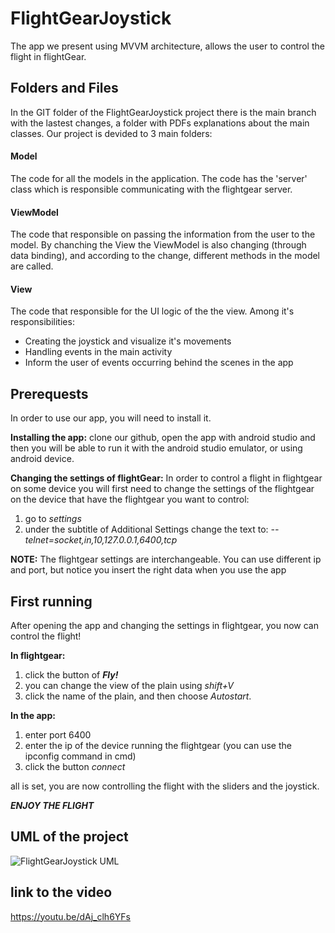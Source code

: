 # FlightGearJoystick
The app we present using MVVM architecture, allows the user to control the flight in flightGear.

## Folders and Files
In the GIT folder of the FlightGearJoystick project there is the main branch with the lastest changes, a folder with PDFs explanations about the main classes. 
Our project is devided to 3 main folders:

#### Model
The code for all the models in the application.
The code has the 'server' class which is responsible communicating with the flightgear server.

#### ViewModel
The code that responsible on passing the information from the user to the model.
By chanching the View the ViewModel is also changing (through data binding), and according to the change, different methods in the model are called. 

#### View
The code that responsible for the UI logic of the the view. Among it's responsibilities: 
* Creating the joystick and visualize it's movements
* Handling events in the main activity
* Inform the user of events occurring behind the scenes in the app

## Prerequests
In order to use our app, you will need to install it.

**Installing the app:**
clone our github, open the app with android studio and then you will be able to run it with the android studio emulator, or using android device.

**Changing the settings of flightGear:**
In order to control a flight in flightgear on some device you will first need to change the settings of the flightgear on the device that have the flightgear you want to control:
1. go to *settings*
2. under the subtitle of Additional Settings change the text to: *--telnet=socket,in,10,127.0.0.1,6400,tcp*

**NOTE:** The flightgear settings are interchangeable. You can use different ip and port, but notice you insert the right data when you use the app

## First running
After opening the app and changing the settings in flightgear, you now can control the flight!

**In flightgear:**
1. click the button of ***Fly!***
2. you can change the view of the plain using *shift+V*
3. click the name of the plain, and then choose *Autostart*.

**In the app:**
1. enter port 6400
2. enter the ip of the device running the flightgear (you can use the ipconfig command in cmd)
3. click the button *connect*

all is set, you are now controlling the flight with the sliders and the joystick.

***ENJOY THE FLIGHT***

## UML of the project

![FlightGearJoystick UML](https://user-images.githubusercontent.com/61862949/122601100-7788b400-d079-11eb-92b7-4f9dc6df7287.png)

## link to the video
https://youtu.be/dAj_clh6YFs

